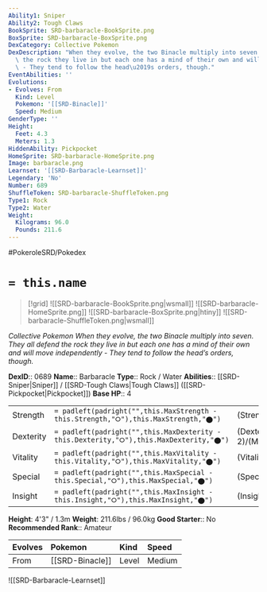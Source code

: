 ```yaml
---
Ability1: Sniper
Ability2: Tough Claws
BookSprite: SRD-barbaracle-BookSprite.png
BoxSprite: SRD-barbaracle-BoxSprite.png
DexCategory: Collective Pokemon
DexDescription: "When they evolve, the two Binacle multiply into seven. They all defend\
  \ the rock they live in but each one has a mind of their own and will move independently\
  \ - They tend to follow the head\u2019s orders, though."
EventAbilities: ''
Evolutions:
- Evolves: From
  Kind: Level
  Pokemon: '[[SRD-Binacle]]'
  Speed: Medium
GenderType: ''
Height:
  Feet: 4.3
  Meters: 1.3
HiddenAbility: Pickpocket
HomeSprite: SRD-barbaracle-HomeSprite.png
Image: barbaracle.png
Learnset: '[[SRD-Barbaracle-Learnset]]'
Legendary: 'No'
Number: 689
ShuffleToken: SRD-barbaracle-ShuffleToken.png
Type1: Rock
Type2: Water
Weight:
  Kilograms: 96.0
  Pounds: 211.6
---
```


#PokeroleSRD/Pokedex

# `= this.name`

> [!grid]
> ![[SRD-barbaracle-BookSprite.png|wsmall]]
> ![[SRD-barbaracle-HomeSprite.png]]
> ![[SRD-barbaracle-BoxSprite.png|htiny]]
> ![[SRD-barbaracle-ShuffleToken.png|wsmall]]


*Collective Pokemon*
*When they evolve, the two Binacle multiply into seven. They all defend the rock they live in but each one has a mind of their own and will move independently - They tend to follow the head’s orders, though.*

**DexID**:: 0689
**Name**:: Barbaracle
**Type**:: Rock / Water
**Abilities**:: [[SRD-Sniper|Sniper]] / [[SRD-Tough Claws|Tough Claws]] ([[SRD-Pickpocket|Pickpocket]])
**Base HP**:: 4

|           |                                                                                        |                                          |
| --------- | -------------------------------------------------------------------------------------- | ---------------------------------------- |
| Strength  | `= padleft(padright("",this.MaxStrength - this.Strength,"⭘"),this.MaxStrength,"⬤")`    | (Strength::3)/(MaxStrength::6)   |
| Dexterity | `= padleft(padright("",this.MaxDexterity - this.Dexterity,"⭘"),this.MaxDexterity,"⬤")` | (Dexterity:: 2)/(MaxDexterity::4) |
| Vitality  | `= padleft(padright("",this.MaxVitality - this.Vitality,"⭘"),this.MaxVitality,"⬤")`    | (Vitality::3)/(MaxVitality::6)   |
| Special   | `= padleft(padright("",this.MaxSpecial - this.Special,"⭘"),this.MaxSpecial,"⬤")`       | (Special::2)/(MaxSpecial::4)     |
| Insight   | `= padleft(padright("",this.MaxInsight - this.Insight,"⭘"),this.MaxInsight,"⬤")`       | (Insight::2)/(MaxInsight::5)     |

**Height**: 4'3" / 1.3m
**Weight**: 211.6lbs / 96.0kg
**Good Starter**:: No
**Recommended Rank**:: Amateur

| Evolves   | Pokemon         | Kind   | Speed   |
|:----------|:----------------|:-------|:--------|
| From      | [[SRD-Binacle]] | Level  | Medium  |

![[SRD-Barbaracle-Learnset]]